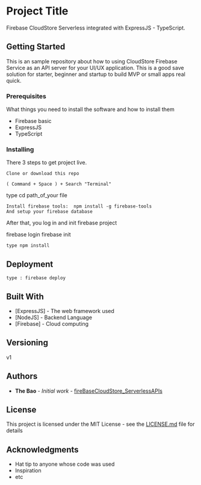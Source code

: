 # Project Title

Firebase CloudStore Serverless integrated with ExpressJS - TypeScript.

## Getting Started

This is an sample repository about how to using CloudStore Firebase Service as an API server for your UI/UX application. 
This is a good save solution for starter, beginner and startup to build MVP or small apps real quick.
### Prerequisites

What things you need to install the software and how to install them

+ Firebase basic
+ ExpressJS 
+ TypeScript

### Installing

There 3 steps to get project live.

```
Clone or download this repo
```
```
( Command + Space ) + Search "Terminal"
```
type cd path_of_your file

```
Install firebase tools:  npm install -g firebase-tools
And setup your firebase database

```
After that, you log in and init firebase project

firebase login
firebase init

```
type npm install
```



## Deployment
```
type : firebase deploy
```


## Built With

* [ExpressJS] - The web framework used
* [NodeJS] - Backend Language
* [Firebase] - Cloud computing



## Versioning

v1

## Authors

* **The Bao** - *Initial work* - [fireBaseCloudStore_ServerlessAPIs](https://github.com/methebao/fireBaseCloudStore_ServerlessAPIs.git)

## License

This project is licensed under the MIT License - see the [LICENSE.md](LICENSE.md) file for details

## Acknowledgments

* Hat tip to anyone whose code was used
* Inspiration
* etc

